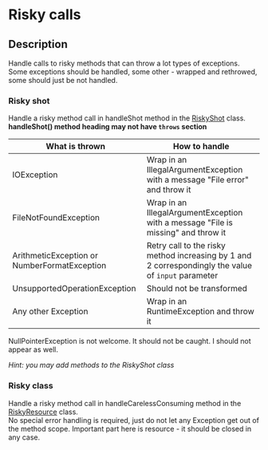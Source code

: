 # Risky calls

## Description
Handle calls to risky methods that can throw a lot types of exceptions.\
Some exceptions should be handled, some other - wrapped and rethrowed, some should just be not handled.

### Risky shot
Handle a risky method call in handleShot method in the [RiskyShot](src/main/java/com/efimchick/tasks/risky/RiskyShot.java) class.\
**handleShot() method heading may not have `throws` section** 

| What is thrown | How to handle |
| --- | --- |
| IOException | Wrap in an IllegalArgumentException with a message "File error" and throw it |
| FileNotFoundException | Wrap in an IllegalArgumentException with a message "File is missing" and throw it | 
| ArithmeticException or NumberFormatException | Retry call to the risky method increasing by 1 and 2 correspondingly the value of `input` parameter |
| UnsupportedOperationException | Should not be transformed |
| Any other Exception |  Wrap in an RuntimeException and throw it |

NullPointerException is not welcome. It should not be caught. I should not appear as well.

*Hint: you may add methods to the RiskyShot class*

### Risky class
Handle a risky method call in handleCarelessConsuming method in the [RiskyResource](src/main/java/com/efimchick/tasks/risky/RiskyResource.java) class.\
No special error handling is required, just do not let any Exception get out of the method scope.
Important part here is resource - it should be closed in any case.

